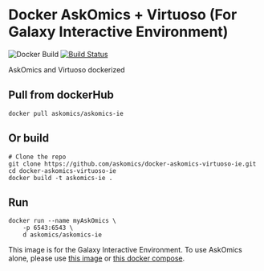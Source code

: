 # Docker AskOmics + Virtuoso (For Galaxy Interactive Environment)

![Docker Build](https://img.shields.io/docker/pulls/askomics/askomics-ie.svg)
[![Build Status](https://travis-ci.org/askomics/docker-askomics-virtuoso-ie.svg?branch=master)](https://travis-ci.org/askomics/docker-askomics-virtuoso-ie)

AskOmics and Virtuoso dockerized

## Pull from dockerHub

    docker pull askomics/askomics-ie

## Or build

    # Clone the repo
    git clone https://github.com/askomics/docker-askomics-virtuoso-ie.git
    cd docker-askomics-virtuoso-ie
    docker build -t askomics-ie .

## Run

    docker run --name myAskOmics \
        -p 6543:6543 \
        d askomics/askomics-ie


This image is for the Galaxy Interactive Environment. To use AskOmics alone, please use [this image](https://github.com/askomics/docker-askomics) or [this docker compose](https://github.com/askomics/askomics-docker-compose).
